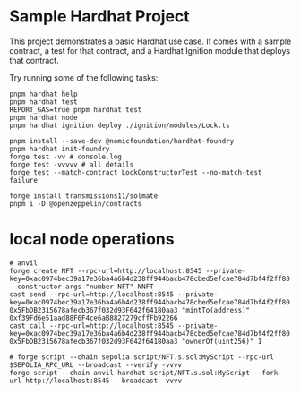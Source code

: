 # Sample Hardhat Project

This project demonstrates a basic Hardhat use case. It comes with a sample contract, a test for that contract, and a Hardhat Ignition module that deploys that contract.

Try running some of the following tasks:

```shell
pnpm hardhat help
pnpm hardhat test
REPORT_GAS=true pnpm hardhat test
pnpm hardhat node
pnpm hardhat ignition deploy ./ignition/modules/Lock.ts

pnpm install --save-dev @nomicfoundation/hardhat-foundry
pnpm hardhat init-foundry
forge test -vv # console.log
forge test -vvvvv # all details
forge test --match-contract LockConstructorTest --no-match-test failure

forge install transmissions11/solmate
pnpm i -D @openzeppelin/contracts
```

# local node operations

```shell
# anvil
forge create NFT --rpc-url=http://localhost:8545 --private-key=0xac0974bec39a17e36ba4a6b4d238ff944bacb478cbed5efcae784d7bf4f2ff80 --constructor-args "number NFT" NNFT
cast send --rpc-url=http://localhost:8545 --private-key=0xac0974bec39a17e36ba4a6b4d238ff944bacb478cbed5efcae784d7bf4f2ff80 0x5FbDB2315678afecb367f032d93F642f64180aa3 "mintTo(address)" 0xf39Fd6e51aad88F6F4ce6aB8827279cffFb92266
cast call --rpc-url=http://localhost:8545 --private-key=0xac0974bec39a17e36ba4a6b4d238ff944bacb478cbed5efcae784d7bf4f2ff80 0x5FbDB2315678afecb367f032d93F642f64180aa3 "ownerOf(uint256)" 1

# forge script --chain sepolia script/NFT.s.sol:MyScript --rpc-url $SEPOLIA_RPC_URL --broadcast --verify -vvvv
forge script --chain anvil-hardhat script/NFT.s.sol:MyScript --fork-url http://localhost:8545 --broadcast -vvvv
```
